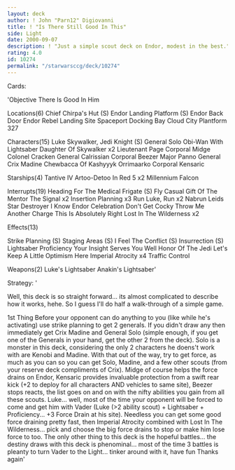 ```yaml
---
layout: deck
author: ! John "Parn12" Digiovanni
title: ! "Is There Still Good In This"
side: Light
date: 2000-09-07
description: ! "Just a simple scout deck on Endor, modest in the best."
rating: 4.0
id: 10274
permalink: "/starwarsccg/deck/10274"
---
```

Cards: 

'Objective There Is Good In Him

Locations(6)
Chief Chirpa's Hut (S)
Endor Landing Platform (S)
Endor Back Door
Endor Rebel Landing Site
Spaceport Docking Bay
Cloud City Plantform 327

Characters(15)
Luke Skywalker, Jedi Knight (S)
General Solo
Obi-Wan With Lightsaber
Daughter Of Skywalker x2
Lieutenant Page
Corporal Midge
Colonel Cracken
General Calrissian
Corporal Beezer
Major Panno
General Crix Madine
Chewbacca Of Kashyyyk
Orrimaarko
Corporal Kensaric

Starships(4)
Tantive IV
Artoo-Detoo In Red 5 x2
Millennium Falcon

Interrupts(19)
Heading For The Medical Frigate (S)
Fly Casual
Gift Of The Mentor
The Signal x2
Insertion Planning x3
Run Luke, Run x2
Nabrun Leids
Star Destroyer
I Know
Endor Celebration
Don't Get Cocky
Throw Me Another Charge
This Is Absolutely Right
Lost In The Wilderness x2

Effects(13)

Strike Planning (S)
Staging Areas (S)
I Feel The Conflict (S)
Insurrection (S)
Lightsaber Proficiency
Your Insight Serves You Well
Honor Of The Jedi
Let's Keep A Little Optimism Here
Imperial Atrocity x4
Traffic Control

Weapons(2)
Luke's Lightsaber
Anakin's Lightsaber'

Strategy: '

Well, this deck is so straight forward... its almost complicated to describe how it works, hehe.  So I guess I'll do half a walk-through of a simple game.

1st Thing Before your opponent can do anything to you (like while he's activating) use strike planning to get 2 generals.  If you didn't draw any then immediately get Crix Madine and General Solo (simple enough, if you get one of the Generals in your hand, get the other 2 from the deck).  Solo is a monster in this deck, considering the only 2 characters he doens't work with are Kenobi and Madine.  With that out of the way, try to get force, as much as you can so you can get Solo, Madine, and a few other scouts (from your reserve deck compliments of Crix).  Midge of course helps the force drains on Endor, Kensaric provides invaluable protection from a swift rear kick (+2 to deploy for all characters AND vehicles to same site), Beezer stops reacts, the list goes on and on with the nifty abilities you gain from all these scouts.  Luke... well, most of the time your opponent will be forced to come and get him with Vader (Luke (>2 ability scout) + Lightsaber + Proficiency... +3 Force Drain at his site).  Needless you can get some good force draining pretty fast, then Imperial Atrocity combined with Lost In The Wilderness... pick and choose the big force drains to stop or make him lose force to too.  The only other thing to this deck is the hopeful battles... the destiny draws with this deck is phenominal... most of the time 3 battles is pleanty to turn Vader to the Light... tinker around with it, have fun  Thanks again'
